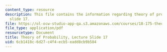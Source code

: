 ```yaml
---
content_type: resource
description: This file contains the information regarding theory of probability, lecture
  slide 17.
file: https://ol-ocw-studio-app-qa.s3.amazonaws.com/courses/18-175-theory-of-probability-spring-2014/6cb1418c6d27c4f4ecb5eadd8cb9b584_MIT18_175S14_Lecture17.pdf
file_type: application/pdf
resourcetype: Document
title: Theory of Probability, Lecture Slide 17
uid: 6cb1418c-6d27-c4f4-ecb5-eadd8cb9b584
---
```

